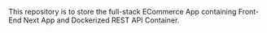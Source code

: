 This repository is to store the full-stack ECommerce App containing Front-End Next App and Dockerized REST API Container.
